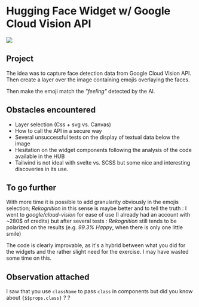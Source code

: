 # Hugging Face Widget w/ Google Cloud Vision API

![](https://helium.eu-central-1.linodeobjects.com/folder/huggingface_1.gif)

## Project

The idea was to capture face detection data from Google Cloud Vision API. Then create a layer over the image containing emojis overlaying the faces.

Then make the emoji match the _"feeling"_ detected by the AI.

## Obstacles encountered

- Layer selection (Css + svg vs. Canvas)
- How to call the API in a secure way
- Several unsuccessful tests on the display of textual data below the image
- Hesitation on the widget components following the analysis of the code available in the HUB
- Tailwind is not ideal with svelte vs. SCSS but some nice and interesting discoveries in its use.

## To go further

With more time it is possible to add granularity obviously in the emojis selection; _Rekognition_ in this sense is maybe better and to tell the truth : I went to _google/cloud-vision_ for ease of use (I already had an account with ~280$ of credits) but after several tests : _Rekognition_ still tends to be polarized on the results (e.g. _99.3% Happy_, when there is only one little smile)

The code is clearly improvable, as it's a hybrid between what you did for the widgets and the rather slight need for the exercise. I may have wasted some time on this.

## Observation attached

I saw that you use `className` to pass `class` in components but did you know about `{$$props.class}` ? ?

